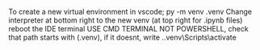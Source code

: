 To create a new virtual environment in vscode; 
    py -m venv .venv
    Change interpreter at bottom right to the new venv   (at top right for .ipynb files)
    reboot the IDE terminal
    USE CMD TERMINAL NOT POWERSHELL, check that path starts with (.venv), if it doesnt, write 
    .\.venv\Scripts\activate